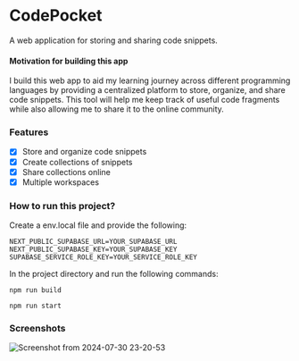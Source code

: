 # CodePocket
A web application for storing and sharing code snippets.

#### Motivation for building this app
I build this web app to aid my learning journey across different programming languages by providing a centralized platform to store, organize, and share code snippets. This tool will help me keep track of useful code fragments while also allowing me to share it to the online community.

### Features
- [x] Store and organize code snippets
- [x] Create collections of snippets
- [x] Share collections online
- [x] Multiple workspaces

### How to run this project?
Create a env.local file and provide the following:
```
NEXT_PUBLIC_SUPABASE_URL=YOUR_SUPABASE_URL
NEXT_PUBLIC_SUPABASE_KEY=YOUR_SUPABASE_KEY
SUPABASE_SERVICE_ROLE_KEY=YOUR_SERVICE_ROLE_KEY
```
In the project directory and run the following commands:
```
npm run build
```
```
npm run start
```


### Screenshots 
![Screenshot from 2024-07-30 23-20-53](https://github.com/user-attachments/assets/48e09123-7605-49bf-b289-d8d63e03daf2)
